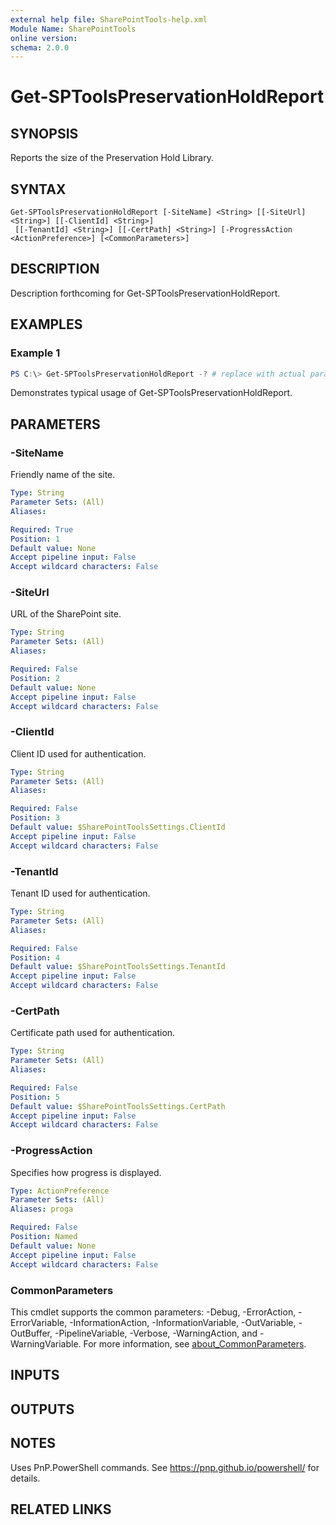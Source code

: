 ```yaml
---
external help file: SharePointTools-help.xml
Module Name: SharePointTools
online version:
schema: 2.0.0
---
```


# Get-SPToolsPreservationHoldReport

## SYNOPSIS
Reports the size of the Preservation Hold Library.

## SYNTAX

```
Get-SPToolsPreservationHoldReport [-SiteName] <String> [[-SiteUrl] <String>] [[-ClientId] <String>]
 [[-TenantId] <String>] [[-CertPath] <String>] [-ProgressAction <ActionPreference>] [<CommonParameters>]
```

## DESCRIPTION
Description forthcoming for Get-SPToolsPreservationHoldReport.

## EXAMPLES

### Example 1
```powershell
PS C:\> Get-SPToolsPreservationHoldReport -? # replace with actual parameters
```

Demonstrates typical usage of Get-SPToolsPreservationHoldReport.

## PARAMETERS

### -SiteName
Friendly name of the site.

```yaml
Type: String
Parameter Sets: (All)
Aliases:

Required: True
Position: 1
Default value: None
Accept pipeline input: False
Accept wildcard characters: False
```

### -SiteUrl
URL of the SharePoint site.

```yaml
Type: String
Parameter Sets: (All)
Aliases:

Required: False
Position: 2
Default value: None
Accept pipeline input: False
Accept wildcard characters: False
```

### -ClientId
Client ID used for authentication.

```yaml
Type: String
Parameter Sets: (All)
Aliases:

Required: False
Position: 3
Default value: $SharePointToolsSettings.ClientId
Accept pipeline input: False
Accept wildcard characters: False
```

### -TenantId
Tenant ID used for authentication.

```yaml
Type: String
Parameter Sets: (All)
Aliases:

Required: False
Position: 4
Default value: $SharePointToolsSettings.TenantId
Accept pipeline input: False
Accept wildcard characters: False
```

### -CertPath
Certificate path used for authentication.

```yaml
Type: String
Parameter Sets: (All)
Aliases:

Required: False
Position: 5
Default value: $SharePointToolsSettings.CertPath
Accept pipeline input: False
Accept wildcard characters: False
```

### -ProgressAction
Specifies how progress is displayed.

```yaml
Type: ActionPreference
Parameter Sets: (All)
Aliases: proga

Required: False
Position: Named
Default value: None
Accept pipeline input: False
Accept wildcard characters: False
```

### CommonParameters
This cmdlet supports the common parameters: -Debug, -ErrorAction, -ErrorVariable, -InformationAction, -InformationVariable, -OutVariable, -OutBuffer, -PipelineVariable, -Verbose, -WarningAction, and -WarningVariable. For more information, see [about_CommonParameters](http://go.microsoft.com/fwlink/?LinkID=113216).

## INPUTS

## OUTPUTS

## NOTES
Uses PnP.PowerShell commands.
See https://pnp.github.io/powershell/ for details.

## RELATED LINKS
